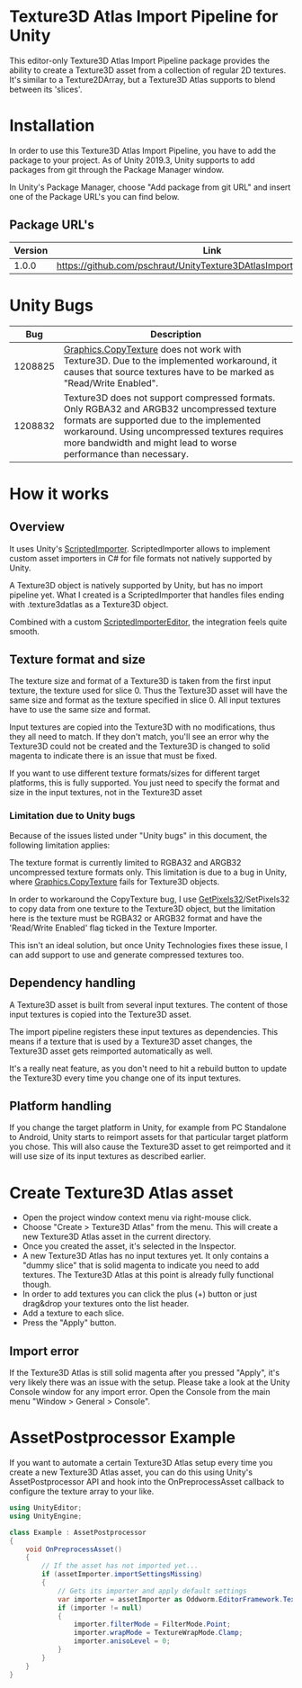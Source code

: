 # Texture3D Atlas Import Pipeline for Unity

This editor-only Texture3D Atlas Import Pipeline package provides the ability to create a Texture3D asset from a collection of regular 2D textures. It's similar to a Texture2DArray, but a Texture3D Atlas supports to blend between its 'slices'.


# Installation

In order to use this Texture3D Atlas Import Pipeline, you have to add the package to your project. As of Unity 2019.3, Unity supports to add packages from git through the Package Manager window.

In Unity's Package Manager, choose "Add package from git URL" and insert one of the Package URL's you can find below.

## Package URL's

| Version  |     Link      |
|----------|:-------------:|
| 1.0.0 | https://github.com/pschraut/UnityTexture3DAtlasImportPipeline.git#1.0.0 |


# Unity Bugs
| Bug | Description |
|-----|-----------|
| 1208825 | [Graphics.CopyTexture](https://docs.unity3d.com/ScriptReference/Graphics.CopyTexture.html) does not work with Texture3D. Due to the implemented workaround, it causes that source textures have to be marked as "Read/Write Enabled". |
| 1208832 | Texture3D does not support compressed formats. Only RGBA32 and ARGB32 uncompressed texture formats are supported due to the implemented workaround. Using uncompressed textures requires more bandwidth and might lead to worse performance than necessary. |


# How it works

## Overview

It uses Unity's [ScriptedImporter](https://docs.unity3d.com/Manual/ScriptedImporters.html). ScriptedImporter allows to implement custom asset importers in C# for file formats not natively supported by Unity.

A Texture3D object is natively supported by Unity, but has no import pipeline yet. What I created is a ScriptedImporter that handles files ending with .texture3datlas as a Texture3D object.

Combined with a custom [ScriptedImporterEditor](https://docs.unity3d.com/ScriptReference/Experimental.AssetImporters.ScriptedImporterEditor.html),  the integration feels quite smooth.


## Texture format and size

The texture size and format of a Texture3D is taken from the first input texture, the texture used for slice 0. Thus the Texture3D asset will have the same size and format as the texture specified in slice 0. All input textures have to use the same size and format.

Input textures are copied into the Texture3D with no modifications, thus they all need to match. If they don't match, you'll see an error why the Texture3D could not be created and the Texture3D is changed to solid magenta to indicate there is an issue that must be fixed.

If you want to use different texture formats/sizes for different target platforms, this is fully supported. You just need to specify the format and size in the input textures, not in the Texture3D asset

### Limitation due to Unity bugs
Because of the issues listed under "Unity bugs" in this document, the following limitation applies:

The texture format is currently limited to RGBA32 and ARGB32 uncompressed texture formats only. This limitation is due to a bug in Unity, where [Graphics.CopyTexture](https://docs.unity3d.com/ScriptReference/Graphics.CopyTexture.html) fails for Texture3D objects.

In order to workaround the CopyTexture bug, I use [GetPixels32](https://docs.unity3d.com/ScriptReference/Texture2D.GetPixels32.html)/SetPixels32 to copy data from one texture to the Texture3D object, but the limitation here is the texture must be RGBA32 or ARGB32 format and have the 'Read/Write Enabled' flag ticked in the Texture Importer. 

This isn't an ideal solution, but once Unity Technologies fixes these issue, I can add support to use and generate compressed textures too.


## Dependency handling

A Texture3D asset is built from several input textures. The content of those input textures is copied into the Texture3D asset.

The import pipeline registers these input textures as dependencies. This means if a texture that is used by a Texture3D asset changes, the Texture3D asset gets reimported automatically as well.

It's a really neat feature, as you don't need to hit a rebuild button to update the Texture3D every time you change one of its input textures.

## Platform handling

If you change the target platform in Unity, for example from PC Standalone to Android, Unity starts to reimport assets for that particular target platform you chose. This will also cause the Texture3D asset to get reimported and it will use size of its input textures as described earlier.


# Create Texture3D Atlas asset

* Open the project window context menu via right-mouse click.
* Choose "Create > Texture3D Atlas" from the menu. This will create a new Texture3D Atlas asset in the current directory.
* Once you created the asset, it's selected in the Inspector.
* A new Texture3D Atlas has no input textures yet. It only contains a "dummy slice" that is solid magenta to indicate you need to add textures. The Texture3D Atlas at this point is already fully functional though.
* In order to add textures you can click the plus (+) button or just drag&drop your textures onto the list header.
* Add a texture to each slice.
* Press the "Apply" button.


## Import error

If the Texture3D Atlas is still solid magenta after you pressed "Apply", it's very likely there was an issue with the setup. Please take a look at the Unity Console window for any import error. Open the Console from the main menu "Window > General > Console".


# AssetPostprocessor Example

If you want to automate a certain Texture3D Atlas setup every time you create a new Texture3D Atlas asset, you can do this using Unity's AssetPostprocessor API and hook into the OnPreprocessAsset callback to configure the texture array to your like.

```csharp
using UnityEditor;
using UnityEngine;

class Example : AssetPostprocessor
{
    void OnPreprocessAsset()
    {
        // If the asset has not imported yet...
        if (assetImporter.importSettingsMissing)
        {
            // Gets its importer and apply default settings
            var importer = assetImporter as Oddworm.EditorFramework.Texture3DAtlasImporter;
            if (importer != null)
            {
                importer.filterMode = FilterMode.Point;
                importer.wrapMode = TextureWrapMode.Clamp;
                importer.anisoLevel = 0;
            }
        }
    }
}
```